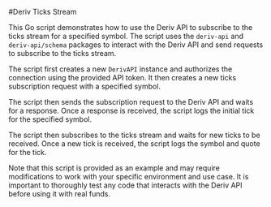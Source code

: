 #Deriv Ticks Stream

This Go script demonstrates how to use the Deriv API to subscribe to the ticks stream for a specified symbol. The script uses the `deriv-api` and `deriv-api/schema` packages to interact with the Deriv API and send requests to subscribe to the ticks stream.

The script first creates a new `DerivAPI` instance and authorizes the connection using the provided API token. It then creates a new ticks subscription request with a specified symbol.

The script then sends the subscription request to the Deriv API and waits for a response. Once a response is received, the script logs the initial tick for the specified symbol.

The script then subscribes to the ticks stream and waits for new ticks to be received. Once a new tick is received, the script logs the symbol and quote for the tick.

Note that this script is provided as an example and may require modifications to work with your specific environment and use case. It is important to thoroughly test any code that interacts with the Deriv API before using it with real funds.